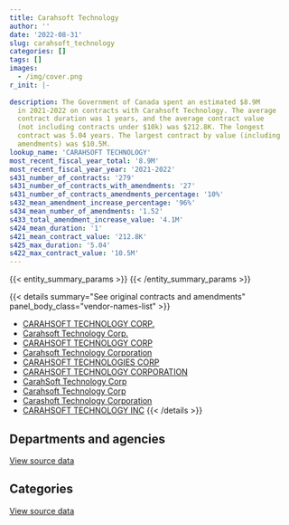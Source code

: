 ```yaml
---
title: Carahsoft Technology
author: ''
date: '2022-08-31'
slug: carahsoft_technology
categories: []
tags: []
images:
  - /img/cover.png
r_init: |-
  
description: The Government of Canada spent an estimated $8.9M
  in 2021-2022 on contracts with Carahsoft Technology. The average
  contract duration was 1 years, and the average contract value
  (not including contracts under $10k) was $212.8K. The longest
  contract was 5.04 years. The largest contract by value (including
  amendments) was $10.5M.
lookup_name: 'CARAHSOFT TECHNOLOGY'
most_recent_fiscal_year_total: '8.9M'
most_recent_fiscal_year_year: '2021-2022'
s431_number_of_contracts: '279'
s431_number_of_contracts_with_amendments: '27'
s431_number_of_contracts_amendments_percentage: '10%'
s432_mean_amendment_increase_percentage: '96%'
s434_mean_number_of_amendments: '1.52'
s433_total_amendment_increase_value: '4.1M'
s424_mean_duration: '1'
s421_mean_contract_value: '212.8K'
s425_max_duration: '5.04'
s422_max_contract_value: '10.5M'
---
```


<script src="/rmarkdown-libs/htmlwidgets/htmlwidgets.js"></script>
<link href="/rmarkdown-libs/datatables-css/datatables-crosstalk.css" rel="stylesheet" />
<script src="/rmarkdown-libs/datatables-binding/datatables.js"></script>
<script src="/rmarkdown-libs/jquery/jquery-3.6.0.min.js"></script>
<link href="/rmarkdown-libs/dt-core-bootstrap/css/dataTables.bootstrap.min.css" rel="stylesheet" />
<link href="/rmarkdown-libs/dt-core-bootstrap/css/dataTables.bootstrap.extra.css" rel="stylesheet" />
<script src="/rmarkdown-libs/dt-core-bootstrap/js/jquery.dataTables.min.js"></script>
<script src="/rmarkdown-libs/dt-core-bootstrap/js/dataTables.bootstrap.min.js"></script>
<link href="/rmarkdown-libs/crosstalk/css/crosstalk.min.css" rel="stylesheet" />
<script src="/rmarkdown-libs/crosstalk/js/crosstalk.min.js"></script>
<script src="/rmarkdown-libs/htmlwidgets/htmlwidgets.js"></script>
<link href="/rmarkdown-libs/datatables-css/datatables-crosstalk.css" rel="stylesheet" />
<script src="/rmarkdown-libs/datatables-binding/datatables.js"></script>
<script src="/rmarkdown-libs/jquery/jquery-3.6.0.min.js"></script>
<link href="/rmarkdown-libs/dt-core-bootstrap/css/dataTables.bootstrap.min.css" rel="stylesheet" />
<link href="/rmarkdown-libs/dt-core-bootstrap/css/dataTables.bootstrap.extra.css" rel="stylesheet" />
<script src="/rmarkdown-libs/dt-core-bootstrap/js/jquery.dataTables.min.js"></script>
<script src="/rmarkdown-libs/dt-core-bootstrap/js/dataTables.bootstrap.min.js"></script>
<link href="/rmarkdown-libs/crosstalk/css/crosstalk.min.css" rel="stylesheet" />
<script src="/rmarkdown-libs/crosstalk/js/crosstalk.min.js"></script>

{{< entity_summary_params >}}
{{< /entity_summary_params >}}

{{< details summary="See original contracts and amendments" panel_body_class="vendor-names-list" >}}
- [CARAHSOFT TECHNOLOGY CORP.](https://search.open.canada.ca/en/ct/?sort=contract_value_f%20desc&page=1&search_text=%22CARAHSOFT%20TECHNOLOGY%20CORP.%22)
- [Carahsoft Technology Corp.](https://search.open.canada.ca/en/ct/?sort=contract_value_f%20desc&page=1&search_text=%22Carahsoft%20Technology%20Corp.%22)
- [CARAHSOFT TECHNOLOGY CORP](https://search.open.canada.ca/en/ct/?sort=contract_value_f%20desc&page=1&search_text=%22CARAHSOFT%20TECHNOLOGY%20CORP%22)
- [Carahsoft Technology Corporation](https://search.open.canada.ca/en/ct/?sort=contract_value_f%20desc&page=1&search_text=%22Carahsoft%20Technology%20Corporation%22)
- [CARAHSOFT TECHNOLOGIES CORP](https://search.open.canada.ca/en/ct/?sort=contract_value_f%20desc&page=1&search_text=%22CARAHSOFT%20TECHNOLOGIES%20CORP%22)
- [CARAHSOFT TECHNOLOGY CORPORATION](https://search.open.canada.ca/en/ct/?sort=contract_value_f%20desc&page=1&search_text=%22CARAHSOFT%20TECHNOLOGY%20CORPORATION%22)
- [CarahSoft Technology Corp](https://search.open.canada.ca/en/ct/?sort=contract_value_f%20desc&page=1&search_text=%22CarahSoft%20Technology%20Corp%22)
- [Carahsoft Technology Corp](https://search.open.canada.ca/en/ct/?sort=contract_value_f%20desc&page=1&search_text=%22Carahsoft%20Technology%20Corp%22)
- [Carashoft Technology Corporation](https://search.open.canada.ca/en/ct/?sort=contract_value_f%20desc&page=1&search_text=%22Carashoft%20Technology%20Corporation%22)
- [CARAHSOFT TECHNOLOGY INC](https://search.open.canada.ca/en/ct/?sort=contract_value_f%20desc&page=1&search_text=%22CARAHSOFT%20TECHNOLOGY%20INC%22)
{{< /details >}}

## Departments and agencies

<div id="htmlwidget-1" style="width:100%;height:auto;" class="datatables html-widget"></div>
<script type="application/json" data-for="htmlwidget-1">{"x":{"style":"bootstrap","filter":"none","vertical":false,"data":[["<a href=\"/departments/aafc-aac/\">Agriculture and Agri-Food Canada<\/a>","<a href=\"/departments/acoa-apeca/\">Atlantic Canada Opportunities Agency<\/a>","<a href=\"/departments/cbsa-asfc/\">Canada Border Services Agency<\/a>","<a href=\"/departments/cer-rec/\">Canada Energy Regulator<\/a>","<a href=\"/departments/cfia-acia/\">Canadian Food Inspection Agency<\/a>","<a href=\"/departments/cic/\">Immigration, Refugees and Citizenship Canada<\/a>","<a href=\"/departments/cnsc-ccsn/\">Canadian Nuclear Safety Commission<\/a>","<a href=\"/departments/cra-arc/\">Canada Revenue Agency<\/a>","<a href=\"/departments/csa-asc/\">Canadian Space Agency<\/a>","<a href=\"/departments/csps-efpc/\">Canada School of Public Service<\/a>","<a href=\"/departments/cta-otc/\">Canadian Transportation Agency<\/a>","<a href=\"/departments/dfatd-maecd/\">Global Affairs Canada<\/a>","<a href=\"/departments/dnd-mdn/\">National Defence<\/a>","<a href=\"/departments/elections/\">Elections Canada<\/a>","<a href=\"/departments/esdc-edsc/\">Employment and Social Development Canada<\/a>","<a href=\"/departments/feddevontario/\">Federal Economic Development Agency for Southern Ontario<\/a>","<a href=\"/departments/fin/\">Department of Finance Canada<\/a>","<a href=\"/departments/hc-sc/\">Health Canada<\/a>","<a href=\"/departments/ic/\">Innovation, Science and Economic Development Canada<\/a>","<a href=\"/departments/jus/\">Department of Justice Canada<\/a>","<a href=\"/departments/lac-bac/\">Library and Archives Canada<\/a>","<a href=\"/departments/nrcan-rncan/\">Natural Resources Canada<\/a>","<a href=\"/departments/oag-bvg/\">Office of the Auditor General of Canada<\/a>","<a href=\"/departments/oic-ci/\">Office of the Information Commissioner of Canada<\/a>","<a href=\"/departments/osfi-bsif/\">Office of the Superintendent of Financial Institutions Canada<\/a>","<a href=\"/departments/pc/\">Parks Canada<\/a>","<a href=\"/departments/pch/\">Canadian Heritage<\/a>","<a href=\"/departments/pco-bcp/\">Privy Council Office<\/a>","<a href=\"/departments/phac-aspc/\">Public Health Agency of Canada<\/a>","<a href=\"/departments/ppsc-sppc/\">Public Prosecution Service of Canada<\/a>","<a href=\"/departments/ps-sp/\">Public Safety Canada<\/a>","<a href=\"/departments/psc-cfp/\">Public Service Commission of Canada<\/a>","<a href=\"/departments/pwgsc-tpsgc/\">Public Services and Procurement Canada<\/a>","<a href=\"/departments/rcmp-grc/\">Royal Canadian Mounted Police<\/a>","<a href=\"/departments/ssc-spc/\">Shared Services Canada<\/a>","<a href=\"/departments/tbs-sct/\">Treasury Board of Canada Secretariat<\/a>","<a href=\"/departments/tc/\">Transport Canada<\/a>","<a href=\"/departments/vac-acc/\">Veterans Affairs Canada<\/a>","<a href=\"/departments/wd-deo/\">Western Economic Diversification Canada<\/a>"],[24619.76,null,134919.09,null,46033.8,1074.8,null,4426.6,18674.24,null,6739.17,123501.01,65810.77,null,null,7979.67,null,44509.15,6421.82,72177.56,26250.24,54025.11,null,11339.17,1503.42,null,93962.63,118633.7,null,27521.42,40627.14,null,26895.01,677748.61,3472992.85,null,null,662464.87,4290.69],[108521.37,null,243857.63,978.06,50278.65,403393.23,null,38108.21,15099.57,null,3411.19,36586,87813.9,42514.29,18148.87,101353.3,3947.56,39100.59,71200.8,44467.94,null,18477.28,19961.51,null,16246.62,6736.7,94220.06,null,null,null,74600.94,null,138.08,779130.56,11516948.55,3706.34,28807.32,null,13110.44],[138417.38,null,243248.85,10537.82,50141.28,27773.95,23671.51,13133.85,null,11122.19,null,null,39122.89,80007.21,33433.8,119635.16,9944.83,26124.39,154155.44,44346.44,null,97684.19,null,null,null,7772.01,null,2588.76,7256.08,null,3764.01,null,2843.83,1093703.87,12146126.11,46294.45,35392.65,null,null],[148079.32,7508.05,678285.21,null,20331.26,1320777.62,59398.04,72328.29,13788.27,26172.09,null,null,106748.54,null,101391.32,25963.87,null,37413.63,255853.08,51686.38,null,97684.19,null,null,null,37788.6,1397.08,11811.24,5726.62,null,68962.79,2438.57,74870.69,1297889.61,4250028.81,98673.77,40330.36,null,null]],"container":"<table class=\"table table-striped table-hover row-border order-column display\">\n  <thead>\n    <tr>\n      <th>Department<\/th>\n      <th>2018-2019<\/th>\n      <th>2019-2020<\/th>\n      <th>2020-2021<\/th>\n      <th>2021-2022<\/th>\n    <\/tr>\n  <\/thead>\n<\/table>","options":{"order":[[4,"desc"]],"pageLength":10,"autoWidth":true,"columnDefs":[{"targets":1,"render":"function(data, type, row, meta) {\n    return type !== 'display' ? data : DTWidget.formatCurrency(data, \"$\", 2, 3, \",\", \".\", true, null);\n  }"},{"targets":2,"render":"function(data, type, row, meta) {\n    return type !== 'display' ? data : DTWidget.formatCurrency(data, \"$\", 2, 3, \",\", \".\", true, null);\n  }"},{"targets":3,"render":"function(data, type, row, meta) {\n    return type !== 'display' ? data : DTWidget.formatCurrency(data, \"$\", 2, 3, \",\", \".\", true, null);\n  }"},{"targets":4,"render":"function(data, type, row, meta) {\n    return type !== 'display' ? data : DTWidget.formatCurrency(data, \"$\", 2, 3, \",\", \".\", true, null);\n  }"},{"width":"16%","targets":[1,2,3,4]},{"className":"dt-right","targets":[1,2,3,4]}],"orderClasses":false}},"evals":["options.columnDefs.0.render","options.columnDefs.1.render","options.columnDefs.2.render","options.columnDefs.3.render"],"jsHooks":[]}</script>
<p class="text-right">
<a href="https://github.com/GoC-Spending/contracts-data/tree/main/data/out/vendors/carahsoft_technology/summary_by_fiscal_year_by_department.csv" class="source-data-link btn btn-link">View source data</a>
</p>

## Categories

<div id="htmlwidget-2" style="width:100%;height:auto;" class="datatables html-widget"></div>
<script type="application/json" data-for="htmlwidget-2">{"x":{"style":"bootstrap","filter":"none","vertical":false,"data":[["<a href=\"/categories/office_management/\">Office management<\/a>","<a href=\"/categories/defence/\">Defence<\/a>","<a href=\"/categories/professional_services/\">Professional services<\/a>","<a href=\"/categories/information_technology/\">Information technology<\/a>","<a href=\"/categories/medical/\">Medical<\/a>","<a href=\"/categories/human_capital/\">Human capital<\/a>"],[null,65810.77,null,5643495.09,null,65836.44],[null,87813.9,null,13630028.12,null,163023.56],[37220.38,39122.89,14983.84,14365944.99,null,10970.84],[48175.32,106748.54,94845.31,8178660.03,13332.55,471565.52]],"container":"<table class=\"table table-striped table-hover row-border order-column display\">\n  <thead>\n    <tr>\n      <th>Category<\/th>\n      <th>2018-2019<\/th>\n      <th>2019-2020<\/th>\n      <th>2020-2021<\/th>\n      <th>2021-2022<\/th>\n    <\/tr>\n  <\/thead>\n<\/table>","options":{"order":[[4,"desc"]],"dom":"t","pageLength":30,"autoWidth":true,"columnDefs":[{"targets":1,"render":"function(data, type, row, meta) {\n    return type !== 'display' ? data : DTWidget.formatCurrency(data, \"$\", 2, 3, \",\", \".\", true, null);\n  }"},{"targets":2,"render":"function(data, type, row, meta) {\n    return type !== 'display' ? data : DTWidget.formatCurrency(data, \"$\", 2, 3, \",\", \".\", true, null);\n  }"},{"targets":3,"render":"function(data, type, row, meta) {\n    return type !== 'display' ? data : DTWidget.formatCurrency(data, \"$\", 2, 3, \",\", \".\", true, null);\n  }"},{"targets":4,"render":"function(data, type, row, meta) {\n    return type !== 'display' ? data : DTWidget.formatCurrency(data, \"$\", 2, 3, \",\", \".\", true, null);\n  }"},{"width":"16%","targets":[1,2,3,4]},{"className":"dt-right","targets":[1,2,3,4]}],"orderClasses":false,"lengthMenu":[10,25,30,50,100]}},"evals":["options.columnDefs.0.render","options.columnDefs.1.render","options.columnDefs.2.render","options.columnDefs.3.render"],"jsHooks":[]}</script>
<p class="text-right">
<a href="https://github.com/GoC-Spending/contracts-data/tree/main/data/out/vendors/carahsoft_technology/summary_by_fiscal_year_by_category.csv" class="source-data-link btn btn-link">View source data</a>
</p>
